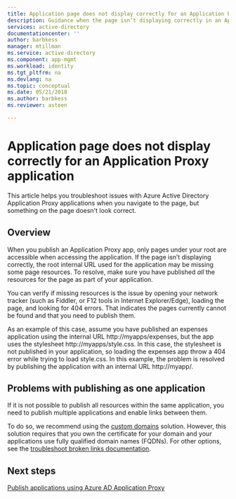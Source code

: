 ```yaml
---
title: Application page does not display correctly for an Application Proxy application | Microsoft Docs
description: Guidance when the page isn’t displaying correctly in an Application Proxy Application you have integrated with Azure AD
services: active-directory
documentationcenter: ''
author: barbkess
manager: mtillman
ms.service: active-directory
ms.component: app-mgmt
ms.workload: identity
ms.tgt_pltfrm: na
ms.devlang: na
ms.topic: conceptual
ms.date: 05/21/2018
ms.author: barbkess
ms.reviewer: asteen

---
```


# Application page does not display correctly for an Application Proxy application

This article helps you troubleshoot issues with Azure Active Directory Application Proxy applications when you navigate to the page, but something on the page doesn't look correct.

## Overview
When you publish an Application Proxy app, only pages under your root are accessible when accessing the application. If the page isn’t displaying correctly, the root internal URL used for the application may be missing some page resources. To resolve, make sure you have published *all* the resources for the page as part of your application.

You can verify if missing resources is the issue by opening your network tracker (such as Fiddler, or F12 tools in Internet Explorer/Edge), loading the page, and looking for 404 errors. That indicates the pages currently cannot be found and that you need to publish them.

As an example of this case, assume you have published an expenses application using the internal URL http://myapps/expenses, but the app uses the stylesheet http://myapps/style.css. In this case, the stylesheet is not published in your application, so loading the expenses app throw a 404 error while trying to load style.css. In this example, the problem is resolved by publishing the application with an internal URL http://myapp/.

## Problems with publishing as one application

If it is not possible to publish all resources within the same application, you need to publish multiple applications and enable links between them.

To do so, we recommend using the [custom domains](manage-apps/application-proxy-configure-custom-domain.md) solution. However, this solution requires that you own the certificate for your domain and your applications use fully qualified domain names (FQDNs). For other options, see the [troubleshoot broken links documentation](application-proxy-page-links-broken-problem.md).

## Next steps
[Publish applications using Azure AD Application Proxy](manage-apps/application-proxy-publish-azure-portal.md)
